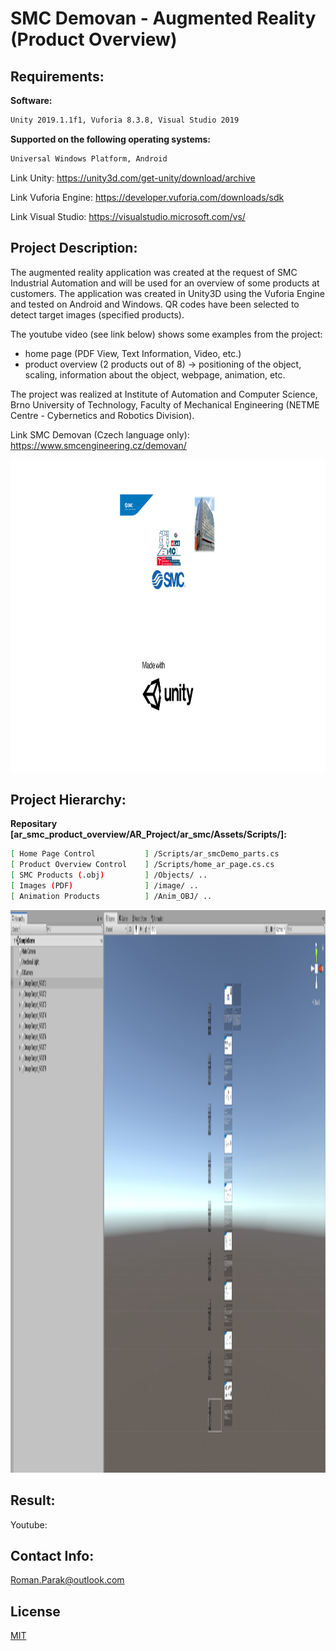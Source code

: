 # SMC Demovan - Augmented Reality (Product Overview)

## Requirements:

**Software:**
```bash
Unity 2019.1.1f1, Vuforia 8.3.8, Visual Studio 2019
```
**Supported on the following operating systems:**
```bash
Universal Windows Platform, Android
```

Link Unity: https://unity3d.com/get-unity/download/archive

Link Vuforia Engine: https://developer.vuforia.com/downloads/sdk

Link Visual Studio: https://visualstudio.microsoft.com/vs/

## Project Description:
The augmented reality application was created at the request of SMC Industrial Automation and will be used for an overview of some products at customers. The application was created in Unity3D using the Vuforia Engine and tested on Android and Windows. QR codes have been selected to detect target images (specified products).

The youtube video (see link below) shows some examples from the project:
- home page (PDF View, Text Information, Video, etc.)
- product overview (2 products out of 8) -> positioning of the object, scaling, information about the object, webpage, animation, etc.

The project was realized at Institute of Automation and Computer Science, Brno University of Technology, Faculty of Mechanical Engineering (NETME Centre - Cybernetics and Robotics Division).

Link SMC Demovan (Czech language only): https://www.smcengineering.cz/demovan/

<p align="center">
<img src="https://github.com/rparak/ar_smc_product_overview/blob/master/images/title.png" width="1000" height="500">
</p>

## Project Hierarchy:
**Repositary [ar_smc_product_overview/AR_Project/ar_smc/Assets/Scripts/]:**
```bash
[ Home Page Control           ] /Scripts/ar_smcDemo_parts.cs
[ Product Overview Control    ] /Scripts/home_ar_page.cs.cs
[ SMC Products (.obj)         ] /Objects/ ..
[ Images (PDF)                ] /image/ ..
[ Animation Products          ] /Anim_OBJ/ ..
```
<p align="center">
<img src="https://github.com/rparak/ar_smc_product_overview/blob/master/images/hierarchy.PNG" width="1080" height="900">
</p>

## Result:
Youtube: 

## Contact Info:
Roman.Parak@outlook.com

## License
[MIT](https://choosealicense.com/licenses/mit/)

